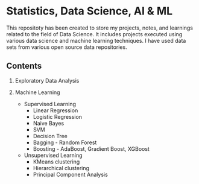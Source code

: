 # Statistics, Data Science, AI & ML

This repositoty has been created to store my projects, notes, and learnings related to the field of Data Science. It includes projects executed using various data science and machine learning techniques. I have used data sets from various open source data repositories. 

## Contents

1. Exploratory Data Analysis

2. Machine Learning
   - Supervised Learning
     - Linear Regression 
     - Logistic Regression
     - Naive Bayes
     - SVM
     - Decision Tree
     - Bagging - Random Forest
     - Boosting - AdaBoost, Gradient Boost, XGBoost
   - Unsupervised Learning
     - KMeans clustering
     - Hierarchical clustering
     - Principal Component Analysis


